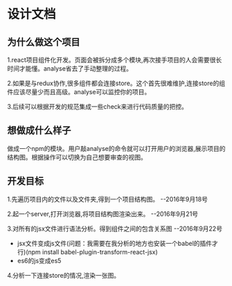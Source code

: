 # 设计文档

## 为什么做这个项目
1.react项目组件化开发。页面会被拆分成多个模块,再次接手项目的人会需要很长时间才能懂。analyse省去了手动整理的过程。

2.如果是与redux协作,很多组件都会连接store。这个首先很难维护,连接store的组件应该尽量少而且高级。analyse可以监控你的项目。

3.后续可以根据开发的规范集成一些check来进行代码质量的把控。

## 想做成什么样子
做成一个npm的模块。用户敲analyse的命令就可以打开用户的浏览器,展示项目的结构图。根据操作可以切换为自己想要审查的视图。

## 开发目标
1.先遍历项目内的文件以及文件夹,得到一个项目结构图。   --2016年9月18号

2.起一个server,打开浏览器,将项目结构图渲染出来。  --2016年9月21号

3.对所有的jsx文件进行语法分析。得到组件之间的包含关系图  --2016年9月22号

 - jsx文件变成js文件(问题：我需要在我分析的地方也安装一个babel的插件才行)(npm install babel-plugin-transform-react-jsx)
 - es6的js变成es5

4.分析一下连接store的情况,渲染一张图。
